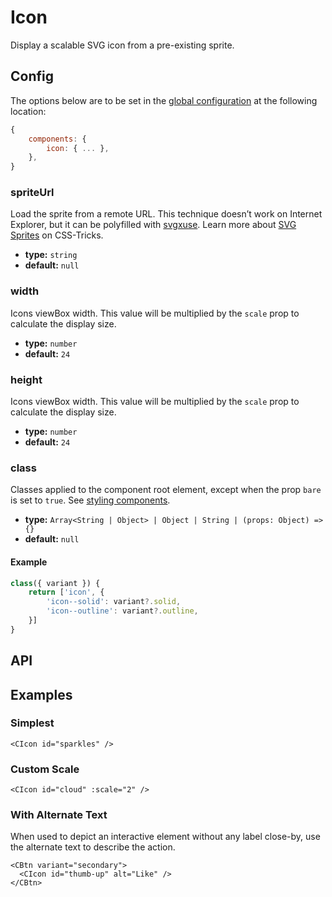 # Icon

Display a scalable SVG icon from a pre-existing sprite.

<Showcase>
    <div class="max-w-md grid grid-cols-3 grid-rows-flow gap-8 items-center content-center justify-items-center">
        <CIcon id="cloud" class="text-purple-500 opacity-75" />
        <CIcon id="emoji-happy" :scale="1.5" class="text-purple-500" />
        <CIcon id="gift" class="text-indigo-500 opacity-75" />
        <CIcon id="heart" :scale="1.5" class="text-purple-500" />
        <CIcon id="music-note" :scale="2" class="text-indigo-500" />
        <CIcon id="sparkles" :scale="1.5" class="text-blue-500" />
        <CIcon id="thumb-up" class="text-indigo-500 opacity-75" />
        <CIcon id="star" :scale="1.5" class="text-blue-500" />
        <CIcon id="lightning-bolt" class="text-blue-500 opacity-75" />
    </div>
</Showcase>

## Config

The options below are to be set in the [global configuration](/guide/config.html) at the following location:

```js
{
    components: {
        icon: { ... },
    },
}
```

### spriteUrl

Load the sprite from a remote URL. This technique doesn’t work on Internet Explorer, but it can be polyfilled with [svgxuse](https://github.com/Keyamoon/svgxuse). Learn more about [SVG Sprites](https://css-tricks.com/svg-sprites-use-better-icon-fonts/) on CSS-Tricks.

- **type:** `string`
- **default:** `null`

### width

Icons viewBox width. This value will be multiplied by the `scale` prop to calculate the display size.

- **type:** `number`
- **default:** `24`

### height

Icons viewBox width. This value will be multiplied by the `scale` prop to calculate the display size.

- **type:** `number`
- **default:** `24`

### class

Classes applied to the component root element, except when the prop `bare` is set to `true`. See [styling components](/guide/styling-components/).

- **type:** `Array<String | Object> | Object | String | (props: Object) => {}`
- **default:** `null`

#### Example

```js
class({ variant }) {
    return ['icon', {
        'icon--solid': variant?.solid,
        'icon--outline': variant?.outline,
    }]
}
```

## API

<Docgen :components="['CIcon']" />

## Examples

### Simplest

```vue-html
<CIcon id="sparkles" />
```

### Custom Scale

```vue-html
<CIcon id="cloud" :scale="2" />
```

### With Alternate Text

When used to depict an interactive element without any label close-by, use the alternate text to describe the action.

```vue-html
<CBtn variant="secondary">
  <CIcon id="thumb-up" alt="Like" />
</CBtn>
```
